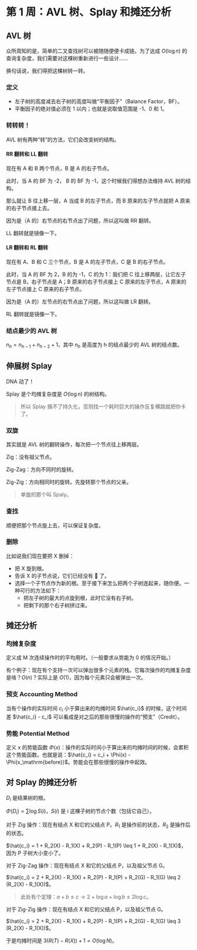 # 第 1 周：AVL 树、Splay 和摊还分析

## AVL 树

众所周知的是，简单的二叉查找树可以被随随便便卡成链。为了达成 $O(\log n)$ 的查询复杂度，我们需要对这棵树重新进行一些设计……

换句话说，我们得把这棵树转一转。

### 定义

-   左子树的高度减去右子树的高度叫做“平衡因子”（Balance Factor，BF）。
-   平衡因子的绝对值必须在 1 以内；也就是说取值范围是 -1、0 和 1。

### 转转转！

AVL 树有两种“转”的方法，它们会改变树的结构。

#### RR 翻转和 LL 翻转

现在有 A 和 B 两个节点，B 是 A 的右子节点。

此时，当 A 的 BF 为 -2， B 的 BF 为 -1，这个时候我们得想办法维持 AVL 树的结构。

那么就让 B 往上移一层，A 当成 B 的左子节点，而 B 原来的左子节点就把 A 原来的右子节点接上去。

因为是（A 的）右节点的右节点出了问题，所以这叫做 RR 翻转。

LL 翻转就是镜像一下。

#### LR 翻转和 RL 翻转

现在有 A、B 和 C 三个节点，B 是 A 的左子节点，C 是 B 的右子节点。

此时，当 A 的 BF 为 2，B 的为 -1，C 的为 1：我们把 C 往上移两层，让它左子节点是 B，右子节点是 A；B 原来的右子节点接上 C 原来的左子节点，A 原来的左子节点接上 C 原来的右子节点。

因为是（A 的）左节点的右节点出了问题，所以这叫做 LR 翻转。

RL 翻转就是镜像一下。

### 结点最少的 AVL 树

$n_h = n_{h - 1} + n_{h - 2} + 1$，其中 $n_h$ 是高度为 h 的结点最少的 AVL 树的结点数。

## 伸展树 Splay

DNA 动了！

Splay 是个均摊复杂度是 $O(\log n)$ 的树结构。

> 所以 Splay 搞不了持久化，否则找一个耗时巨大的操作反复横跳就把你卡了。

### 双旋

其实就是 AVL 树的翻转操作，每次把一个节点往上移两层。

Zig：没有祖父节点。

Zig-Zag：方向不同时的旋转。

Zig-Zig：方向相同时的旋转。先旋转那个节点的父亲。

> 单旋的那个叫 Spaly。

### 查找

顺便把那个节点旋上去，可以保证复杂度。

### 删除

比如说我们现在要把 X 删掉：

-   把 X 旋到根。
-   告诉 X 的子节点说，它们已经没有 🐎 了。
-   选择一个子节点作为新的根。至于接下来怎么把两个子树连起来，随你便。一种可行的方法如下：
    -   把左子树的最大的点旋到根，此时它没有右子树。
    -   把剩下的那个右子树拼过来。

## 摊还分析

### 均摊复杂度

定义成 M 次连续操作时的平均用时。（一般要求从势能为 0 的情况开始。）

有个例子：现在有个支持一次可以弹出很多个元素的栈。它每次操作的均摊复杂度是啥？$O(n)$？实际上是 $O(1)$，因为每个元素只会被弹出一次。

### 预支 Accounting Method

当有个操作的实际时间 $c_i$ 小于算出来的均摊时间 $\hat{c_i}$ 的时候，这个时间差 $\hat{c_i} - c_i$ 可以看成是对之后的那些很慢的操作的“预支”（Credit）。

### 势能 Potential Method

定义 x 的势能函数 $\Phi(x)$：操作的实际时间小于算出来的均摊时间的时候，会累积这个势能函数。也就是说：$\hat{c_i} = c_i + \Phi(x) - \Phi(x_\mathrm{before})$。势能会在那些很慢的操作中起效。

## 对 Splay 的摊还分析

$D_i$ 是结果树的根。

$\Phi(D_i) = \sum \log S(i)$，$S(i)$ 是 i 这棵子树的节点个数（包括它自己）。

对于 Zig 操作：现在有结点 X 和它的父结点 P。$R_1$ 是操作前的状态，$R_2$ 是操作后的状态。

$\hat{c_i} = 1 + R_2(X) - R_1(X) + R_2(P) - R_1(P) \leq 1 + R_2(X) - R_1(X)$，因为 P 子树大小变小了。

对于 Zig-Zag 操作：现在有结点 X 和它的父结点 P，以及祖父节点 G。

$\hat{c_i} = 2 + R_2(X) - R_1(X) + R_2(P) - R_1(P) + R_2(G) - R_1(G) \leq 2 (R_2(X) - R_1(X))$。

> 此处有个定理：$a + b \leq c \to 2 + \log a + \log b \leq 2 \log c$。

对于 Zig-Zig 操作：现在有结点 X 和它的父结点 P，以及祖父节点 G。

$\hat{c_i} = 2 + R_2(X) - R_1(X) + R_2(P) - R_1(P) + R_2(G) - R_1(G) \leq 3 (R_2(X) - R_1(X))$。

于是均摊时间是 $3(R(T) - R(X)) + 1 = O(\log N)$。
